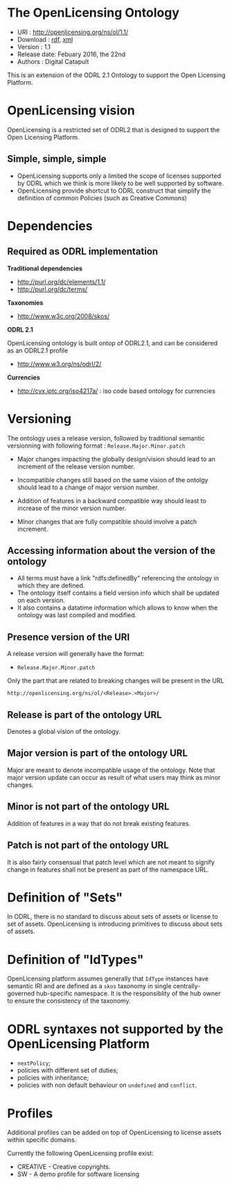 The OpenLicensing Ontology
==========================

- URI : http://openlicensing.org/ns/ol/1.1/
- Download : [rdf]( http://openlicensing.org/ontologies/ol-1.1.rdf), [xml]( http://openlicensing.org/ontologies/ol-1.1.xml)
- Version : 1.1
- Release date: Febuary 2016, the 22nd
- Authors : Digital Catapult 


This is an extension of the ODRL 2.1 Ontology to support the Open Licensing Platform.


OpenLicensing vision
====================

OpenLicensing is a restricted set of ODRL2 that is designed to support the Open Licensing Platform.

Simple, simple, simple
-----------------------
  - OpenLicensing supports only a limited the scope of licenses supported by ODRL which we think is more likely to be well supported by software.
  - OpenLicensing provide shortcut to ODRL construct that simplify the definition of common Policies (such as Creative Commons)

Dependencies
============

Required as ODRL implementation
-------------------------------
**Traditional dependencies**

- <http://purl.org/dc/elements/1.1/>
- <http://purl.org/dc/terms/>


**Taxonomies**

- <http://www.w3c.org/2008/skos/>


**ODRL 2.1**

OpenLicensing ontology is built ontop of ODRL2.1, and can be considered as an ODRL2.1 profile

- <http://www.w3.org/ns/odrl/2/>


**Currencies**

- <http://cvx.iptc.org/iso4217a/> : iso code based ontology for currencies



Versioning
==========

The ontology uses a release version, followed by  traditional semantic versionning with following format : `Release.Major.Minor.patch`

- Major changes impacting the globally design/vision should lead to an increment of the release version number. 

- Incompatible changes still based on the same vision of the ontolgy should lead to a change of major version number.
- Addition of features in a backward compatible way should least to increase of the minor version number.
- Minor changes that are fully compatible should involve a patch increment.

Accessing information about the version of the ontology
-------------------------------------------------------

- All terms must have a link "rdfs:definedBy" referencing the ontology in which they are defined.
- The ontology itself contains a field version info which shall be updated on each version.
- It also contains a datatime information which allows to know when the ontology was last compiled and modified.

Presence version of the URI 
---------------------------

A release version will generally have the format:

- `Release.Major.Minor.patch`

Only the part that are related to breaking changes will be present in the URL

```
http://openlicensing.org/ns/ol/<Release>.<Major>/ 
```

Release is part of the ontology URL
-----------------------------------
Denotes a global vision of the ontology. 

Major version is part of the ontology URL
-----------------------------------------
Major are meant to denote incompatible usage of the ontology.
Note that major version update can occur as result of what users may think as minor 
changes.

Minor is not part of the ontology URL
-------------------------------------
Addition of features in a way that do not break existing features.

Patch is not part of the ontology URL
-------------------------------------

It is also fairly consensual that patch level which are not meant to signify change
in features shall not be present as part of the namespace URL. 

 
Definition of "Sets"
====================

In ODRL, there is no standard to discuss about sets of assets or license to set of assets.
OpenLicensing is introducing primitives to discuss about sets of assets.


Definition of "IdTypes"
=======================

OpenLicensing platform assumes generally that `IdType` instances have semantic IRI and 
are defined as a `skos` taxonomy in single centrally-governed hub-specific namespace.
It is the responsiblity of the hub owner to ensure the consistency of the taxonomy.


ODRL syntaxes not supported by the OpenLicensing Platform
=========================================================
 
  * `nextPolicy`;
  * policies with different set of duties;
  * policies with inheritance;
  * policies with non default behaviour on `undefined` and `conflict`.

Profiles
========
Additional profiles can be added on top of OpenLicensing to license assets within specific domains.

Currently the following OpenLicensing profile exist:
   * CREATIVE - Creative copyrights.
   * SW - A demo profile for software licensing


